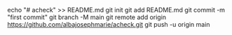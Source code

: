 echo "# acheck" >> README.md
git init
git add README.md
git commit -m "first commit"
git branch -M main
git remote add origin https://github.com/albajosephmarie/acheck.git
git push -u origin main